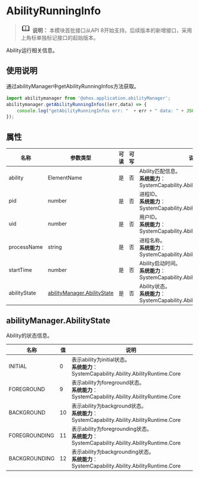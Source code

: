 # AbilityRunningInfo

> ![icon-note.gif](public_sys-resources/icon-note.gif) **说明：**
> 本模块首批接口从API 8开始支持。后续版本的新增接口，采用上角标单独标记接口的起始版本。


Ability运行相关信息。


## 使用说明


通过abilityManager中getAbilityRunningInfos方法获取。


  
```js
import abilitymanager from '@ohos.application.abilityManager';
abilitymanager.getAbilityRunningInfos((err,data) => { 
    console.log("getAbilityRunningInfos err: "  + err + " data: " + JSON.stringify(data));
});
```

## 属性

| 名称 | 参数类型 | 可读 | 可写 | 说明 | 
| -------- | -------- | -------- | -------- | -------- |
| ability | ElementName | 是 | 否 | Ability匹配信息。<br/>**系统能力**：SystemCapability.Ability.AbilityRuntime.Core  | 
| pid | number | 是 | 否 | 进程ID。<br/>**系统能力**：SystemCapability.Ability.AbilityRuntime.Core  | 
| uid | number | 是 | 否 | 用户ID。<br/>**系统能力**：SystemCapability.Ability.AbilityRuntime.Core  | 
| processName | string | 是 | 否 | 进程名称。 <br/>**系统能力**：SystemCapability.Ability.AbilityRuntime.Core | 
| startTime | number | 是 | 否 | Ability启动时间。<br/>**系统能力**：SystemCapability.Ability.AbilityRuntime.Core  | 
| abilityState | [abilityManager.AbilityState](#abilitymanager-abilitystate) | 是 | 否 | Ability状态。<br/>**系统能力**：SystemCapability.Ability.AbilityRuntime.Core  | 


## abilityManager.AbilityState

Ability的状态信息。

| 名称 | 值 | 说明 | 
| -------- | -------- | -------- |
| INITIAL | 0 | 表示ability为initial状态。<br/>**系统能力**：SystemCapability.Ability.AbilityRuntime.Core| 
| FOREGROUND | 9 | 表示ability为foreground状态。 <br/>**系统能力**：SystemCapability.Ability.AbilityRuntime.Core | 
| BACKGROUND | 10 | 表示ability为background状态。<br/>**系统能力**：SystemCapability.Ability.AbilityRuntime.Core  | 
| FOREGROUNDING | 11 | 表示ability为foregrounding状态。<br/>**系统能力**：SystemCapability.Ability.AbilityRuntime.Core  | 
| BACKGROUNDING | 12 | 表示ability为backgrounding状态。<br/>**系统能力**：SystemCapability.Ability.AbilityRuntime.Core  | 
